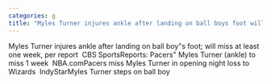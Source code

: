 ```yaml
---
categories: g
title: "Myles Turner injures ankle after landing on ball boys foot will miss at least one week per report  CBS Sports"
---
```

Myles Turner injures ankle after landing on ball boy"s foot; will miss at least one week, per report&nbsp;&nbsp;CBS SportsReports: Pacers" Myles Turner (ankle) to miss 1 week&nbsp;&nbsp;NBA.comPacers miss Myles Turner in opening night loss to Wizards&nbsp;&nbsp;IndyStarMyles Turner steps on ball boy